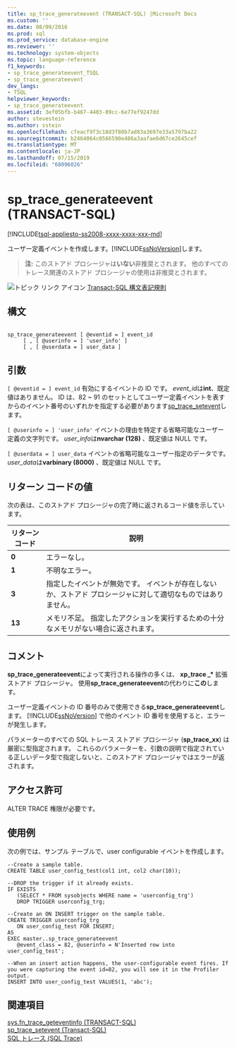 ```yaml
---
title: sp_trace_generateevent (TRANSACT-SQL) |Microsoft Docs
ms.custom: ''
ms.date: 08/09/2016
ms.prod: sql
ms.prod_service: database-engine
ms.reviewer: ''
ms.technology: system-objects
ms.topic: language-reference
f1_keywords:
- sp_trace_generateevent_TSQL
- sp_trace_generateevent
dev_langs:
- TSQL
helpviewer_keywords:
- sp_trace_generateevent
ms.assetid: 3ef05bfb-b467-4403-89cc-6e77ef9247dd
author: stevestein
ms.author: sstein
ms.openlocfilehash: cfeacf9f3c18d3f80b7ad83a3697e33a5797ba22
ms.sourcegitcommit: b2464064c0566590e486a3aafae6d67ce2645cef
ms.translationtype: MT
ms.contentlocale: ja-JP
ms.lasthandoff: 07/15/2019
ms.locfileid: "68096026"
---
```

# <a name="sptracegenerateevent-transact-sql"></a>sp_trace_generateevent (TRANSACT-SQL)
[!INCLUDE[tsql-appliesto-ss2008-xxxx-xxxx-xxx-md](../../includes/tsql-appliesto-ss2008-xxxx-xxxx-xxx-md.md)]

  ユーザー定義イベントを作成します。[!INCLUDE[ssNoVersion](../../includes/ssnoversion-md.md)]します。  
  
>**注:** このストアド プロシージャは**いない**非推奨とされます。 他のすべてのトレース関連のストアド プロシージャの使用は非推奨とされます。  
  
  
 ![トピック リンク アイコン](../../database-engine/configure-windows/media/topic-link.gif "トピック リンク アイコン") [Transact-SQL 構文表記規則](../../t-sql/language-elements/transact-sql-syntax-conventions-transact-sql.md)  
  
## <a name="syntax"></a>構文  
  
```  
  
sp_trace_generateevent [ @eventid = ] event_id   
     [ , [ @userinfo = ] 'user_info' ]  
     [ , [ @userdata = ] user_data ]  
```  
  
## <a name="arguments"></a>引数  
`[ @eventid = ] event_id` 有効にするイベントの ID です。 *event_id*は**int**、既定値はありません。 ID は、82 ~ 91 のセットとしてユーザー定義イベントを表すからのイベント番号のいずれかを指定する必要があります[sp_trace_setevent](../../relational-databases/system-stored-procedures/sp-trace-setevent-transact-sql.md)します。  
  
`[ @userinfo = ] 'user_info'` イベントの理由を特定する省略可能なユーザー定義の文字列です。 *user_info*は**nvarchar (128)** 、既定値は NULL です。  
  
`[ @userdata = ] user_data` イベントの省略可能なユーザー指定のデータです。 *user_data*は**varbinary (8000)** 、既定値は NULL です。  
  
## <a name="return-code-values"></a>リターン コードの値  
 次の表は、このストアド プロシージャの完了時に返されるコード値を示しています。  
  
|リターン コード|説明|  
|-----------------|-----------------|  
|**0**|エラーなし。|  
|**1**|不明なエラー。|  
|**3**|指定したイベントが無効です。 イベントが存在しないか、ストアド プロシージャに対して適切なものではありません。|  
|**13**|メモリ不足。 指定したアクションを実行するための十分なメモリがない場合に返されます。|  
  
## <a name="remarks"></a>コメント  
 **sp_trace_generateevent**によって実行される操作の多くは、 **xp_trace _\*** 拡張ストアド プロシージャ。 使用**sp_trace_generateevent**の代わりに**この**します。  
  
 ユーザー定義イベントの ID 番号のみで使用できる**sp_trace_generateevent**します。 [!INCLUDE[ssNoVersion](../../includes/ssnoversion-md.md)] で他のイベント ID 番号を使用すると、エラーが発生します。  
  
 パラメーターのすべての SQL トレース ストアド プロシージャ (**sp_trace_xx**) は厳密に型指定されます。 これらのパラメーターを、引数の説明で指定されている正しいデータ型で指定しないと、このストアド プロシージャではエラーが返されます。  
  
## <a name="permissions"></a>アクセス許可  
 ALTER TRACE 権限が必要です。  
  
## <a name="examples"></a>使用例  
 次の例では、サンプル テーブルで、user configurable イベントを作成します。  
  
```  
--Create a sample table.  
CREATE TABLE user_config_test(col1 int, col2 char(10));  
  
--DROP the trigger if it already exists.  
IF EXISTS  
   (SELECT * FROM sysobjects WHERE name = 'userconfig_trg')  
   DROP TRIGGER userconfig_trg;  
  
--Create an ON INSERT trigger on the sample table.  
CREATE TRIGGER userconfig_trg  
   ON user_config_test FOR INSERT;  
AS  
EXEC master..sp_trace_generateevent  
   @event_class = 82, @userinfo = N'Inserted row into user_config_test';  
  
--When an insert action happens, the user-configurable event fires. If   
you were capturing the event id=82, you will see it in the Profiler output.  
INSERT INTO user_config_test VALUES(1, 'abc');  
```  
  
## <a name="see-also"></a>関連項目  
 [sys.fn_trace_geteventinfo &#40;TRANSACT-SQL&#41;](../../relational-databases/system-functions/sys-fn-trace-geteventinfo-transact-sql.md)   
 [sp_trace_setevent &#40;Transact-SQL&#41;](../../relational-databases/system-stored-procedures/sp-trace-setevent-transact-sql.md)   
 [SQL トレース (SQL Trace)](../../relational-databases/sql-trace/sql-trace.md)  
  
  
